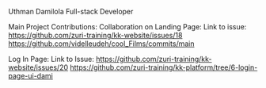Uthman Damilola
Full-stack Developer

Main Project Contributions:
  Collaboration on Landing Page:
    Link to issue: https://github.com/zuri-training/kk-website/issues/18
     https://github.com/videlleudeh/cool_Films/commits/main

  Log In Page:
    Link to Issue: https://github.com/zuri-training/kk-website/issues/20
    https://github.com/zuri-training/kk-platform/tree/6-login-page-ui-dami
